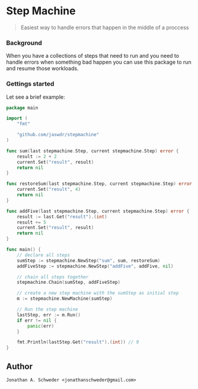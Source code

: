 # Step Machine

> Easiest way to handle errors that happen in the middle of a proccess

### Background

When you have a collections of steps that need to run and you need to handle errors when something bad happen you can use this package to run and resume those workloads.

### Gettings started

Let see a brief example:

```go
package main

import (
	"fmt"

	"github.com/jaswdr/stepmachine"
)

func sum(last stepmachine.Step, current stepmachine.Step) error {
	result := 2 + 2
	current.Set("result", result)
	return nil
}

func restoreSum(last stepmachine.Step, current stepmachine.Step) error {
	current.Set("result", 4)
	return nil
}

func addFive(last stepmachine.Step, current stepmachine.Step) error {
	result := last.Get("result").(int)
	result += 5
	current.Set("result", result)
	return nil
}

func main() {
	// declare all steps
	sumStep := stepmachine.NewStep("sum", sum, restoreSum)
	addFiveStep := stepmachine.NewStep("addFive", addFive, nil)

	// chain all steps together
	stepmachine.Chain(sumStep, addFiveStep)

	// create a new step machine with the sumStep as initial step
	m := stepmachine.NewMachine(sumStep)

	// Run the step machine
	lastStep, err := m.Run()
	if err != nil {
		panic(err)
	}

	fmt.Println(lastStep.Get("result").(int)) // 9
}
```

## Author
    Jonathan A. Schweder <jonathanschweder@gmail.com>
